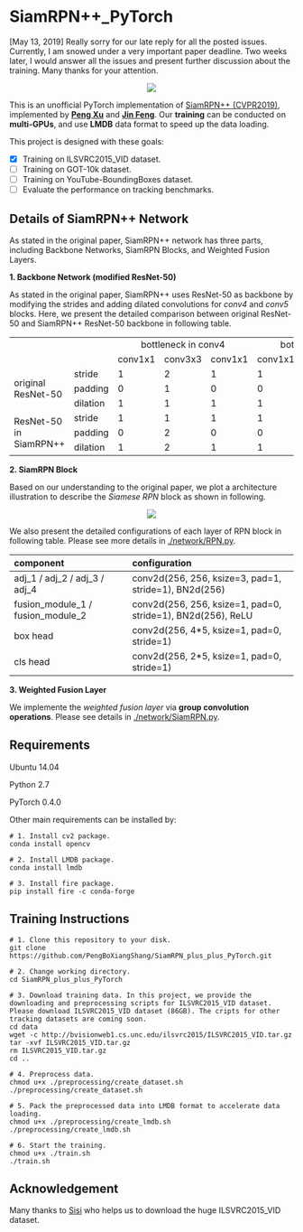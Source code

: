 # SiamRPN++_PyTorch 

[May 13, 2019] Really sorry for our late reply for all the posted issues. Currently, I am snowed under a very important paper deadline.  Two weeks later, I would answer all the issues and present further discussion about the training.  Many thanks for your attention.

<div align=center><img src="https://github.com/PengBoXiangShang/SiamRPN_plus_plus_Pytorch/blob/master/illustration/SiamRPN_plus_plus_pipeline.png"/></div>

This is an unofficial PyTorch implementation of [SiamRPN++ (CVPR2019)](https://arxiv.org/pdf/1812.11703.pdf), implemented by **[Peng Xu](http://www.pengxu.net)** and **[Jin Feng](https://github.com/JinDouer)**. Our **training** can be conducted on **multi-GPUs**, and use **LMDB** data format to speed up the data loading.

This project is designed with these goals:
- [x] Training on ILSVRC2015_VID dataset.
- [ ] Training on GOT-10k dataset.
- [ ] Training on YouTube-BoundingBoxes dataset.
- [ ] Evaluate the performance on tracking benchmarks.

## Details of SiamRPN++ Network
As stated in the original paper, SiamRPN++ network has three parts, including Backbone Networks, SiamRPN Blocks, and Weighted Fusion Layers.

**1. Backbone Network (modified ResNet-50)**

As stated in the original paper, SiamRPN++ uses ResNet-50 as backbone by modifying the strides and adding dilated convolutions for *conv4* and *conv5* blocks. Here, we present the detailed comparison between original ResNet-50 and SiamRPN++ ResNet-50 backbone in following table.

<table>
   <tr>
      <td colspan = 2 rowspan=2></td>
      <td colspan = 3 style="text-align: center;">bottleneck in conv4</td>
      <td colspan = 3 style="text-align: center;">bottleneck in conv5</td>
   </tr>
   <tr>
      <td>conv1x1</td>
      <td>conv3x3</td>
      <td>conv1x1</td>
      <td>conv1x1</td>
      <td>conv3x3</td>
      <td>conv1x1</td>
   </tr>
   <tr>
      <td rowspan = 3>original ResNet-50</td>
      <td>stride</td>
      <td>1</td>
      <td>2</td>
      <td>1</td>
      <td>1</td>
      <td>2</td>
      <td>1</td>
   </tr>
   <tr>
      <td>padding</td>
      <td>0</td>
      <td>1</td>
      <td>0</td>
      <td>0</td>
      <td>1</td>
      <td>0</td>
   </tr>
   <tr>
      <td>dilation</td>
      <td>1</td>
      <td>1</td>
      <td>1</td>
      <td>1</td>
      <td>1</td>
      <td>1</td>
   </tr>
   <tr>
      <td rowspan=3>ResNet-50 in SiamRPN++</td>
      <td>stride</td>
      <td>1</td>
      <td>1</td>
      <td>1</td>
      <td>1</td>
      <td>1</td>
      <td>1</td>
   </tr>
   <tr>
      <td>padding</td>
      <td>0</td>
      <td>2</td>
      <td>0</td>
      <td>0</td>
      <td>4</td>
      <td>0</td>
   </tr>
   <tr>
      <td>dilation</td>
      <td>1</td>
      <td>2</td>
      <td>1</td>
      <td>1</td>
      <td>4</td>
      <td>1</td>
   </tr>
</table>

**2. SiamRPN Block**

Based on our understanding to the original paper, we plot a architecture illustration to describe the *Siamese RPN* block as shown in following.

<div align=center><img src="https://github.com/PengBoXiangShang/SiamRPN_plus_plus_Pytorch/blob/master/illustration/RPN.png"/></div>

We also present the detailed configurations of each layer of RPN block in following table. Please see more details in [./network/RPN.py](https://github.com/PengBoXiangShang/SiamRPN_plus_plus_Pytorch/blob/master/network/RPN.py).

|component|configuration|
|:---|:---|
|adj_1 / adj_2 / adj_3 / adj_4|conv2d(256, 256, ksize=3, pad=1, stride=1), BN2d(256)|
|fusion_module_1 / fusion_module_2|conv2d(256, 256, ksize=1, pad=0, stride=1), BN2d(256), ReLU|
|box head|conv2d(256, 4*5, ksize=1, pad=0, stride=1)|
|cls head|conv2d(256, 2*5, ksize=1, pad=0, stride=1)|

**3. Weighted Fusion Layer** 

We implemente the *weighted fusion layer* via **group convolution operations**. Please see details in [./network/SiamRPN.py](https://github.com/PengBoXiangShang/SiamRPN_plus_plus_Pytorch/blob/master/network/SiamRPN.py).

## Requirements
Ubuntu 14.04

Python 2.7

PyTorch 0.4.0

Other main requirements can be installed by:

```
# 1. Install cv2 package.
conda install opencv

# 2. Install LMDB package.
conda install lmdb

# 3. Install fire package.
pip install fire -c conda-forge
```


## Training Instructions

```
# 1. Clone this repository to your disk.
git clone https://github.com/PengBoXiangShang/SiamRPN_plus_plus_PyTorch.git

# 2. Change working directory.
cd SiamRPN_plus_plus_PyTorch

# 3. Download training data. In this project, we provide the downloading and preprocessing scripts for ILSVRC2015_VID dataset. Please download ILSVRC2015_VID dataset (86GB). The cripts for other tracking datasets are coming soon.
cd data
wget -c http://bvisionweb1.cs.unc.edu/ilsvrc2015/ILSVRC2015_VID.tar.gz
tar -xvf ILSVRC2015_VID.tar.gz
rm ILSVRC2015_VID.tar.gz
cd ..

# 4. Preprocess data.
chmod u+x ./preprocessing/create_dataset.sh
./preprocessing/create_dataset.sh

# 5. Pack the preprocessed data into LMDB format to accelerate data loading.
chmod u+x ./preprocessing/create_lmdb.sh
./preprocessing/create_lmdb.sh

# 6. Start the training.
chmod u+x ./train.sh
./train.sh
```

## Acknowledgement
Many thanks to [Sisi](https://github.com/noCodegirl) who helps us to download the huge ILSVRC2015_VID dataset.
